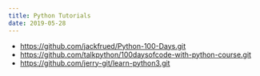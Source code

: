 ```yaml
---
title: Python Tutorials
date: 2019-05-28
---
```

- https://github.com/jackfrued/Python-100-Days.git
- https://github.com/talkpython/100daysofcode-with-python-course.git
- https://github.com/jerry-git/learn-python3.git
